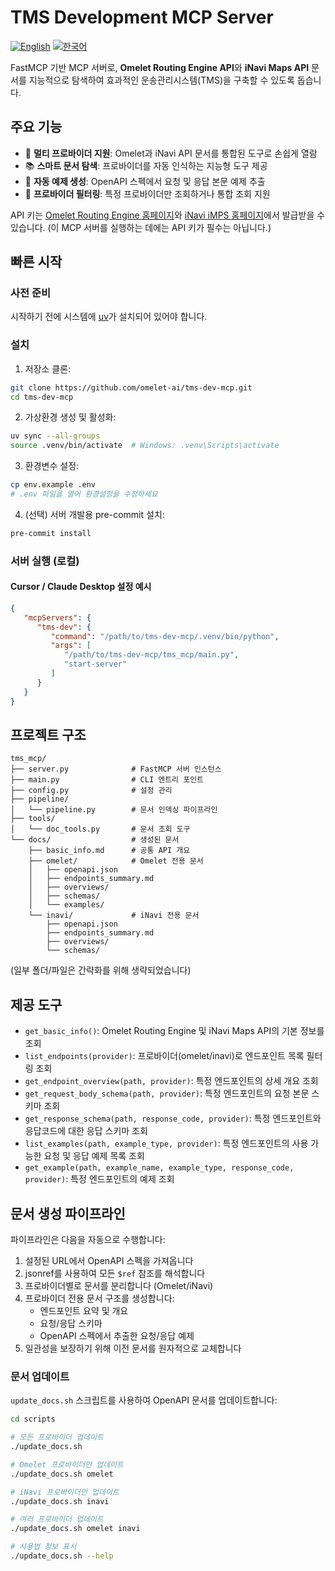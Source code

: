 # TMS Development MCP Server

[![English](https://img.shields.io/badge/lang-English-blue.svg)](README.md) [![한국어](https://img.shields.io/badge/언어-한국어-orange.svg)](README.ko.md)

FastMCP 기반 MCP 서버로, **Omelet Routing Engine API**와 **iNavi Maps API** 문서를 지능적으로 탐색하여 효과적인 운송관리시스템(TMS)을 구축할 수 있도록 돕습니다.

## 주요 기능

- 🚀 **멀티 프로바이더 지원**: Omelet과 iNavi API 문서를 통합된 도구로 손쉽게 열람
- 📚 **스마트 문서 탐색**: 프로바이더를 자동 인식하는 지능형 도구 제공
- 🔄 **자동 예제 생성**: OpenAPI 스펙에서 요청 및 응답 본문 예제 추출
- 🎯 **프로바이더 필터링**: 특정 프로바이더만 조회하거나 통합 조회 지원

API 키는 [Omelet Routing Engine 홈페이지](https://routing.oaasis.cc/)와 [iNavi iMPS 홈페이지](https://mapsapi.inavisys.com/)에서 발급받을 수 있습니다.
(이 MCP 서버를 실행하는 데에는 API 키가 필수는 아닙니다.)

## 빠른 시작

### 사전 준비

시작하기 전에 시스템에 [uv](https://docs.astral.sh/uv/getting-started/installation/)가 설치되어 있어야 합니다.

### 설치

1. 저장소 클론:
```bash
git clone https://github.com/omelet-ai/tms-dev-mcp.git
cd tms-dev-mcp
```

2. 가상환경 생성 및 활성화:
```bash
uv sync --all-groups
source .venv/bin/activate  # Windows: .venv\Scripts\activate
```

3. 환경변수 설정:
```bash
cp env.example .env
# .env 파일을 열어 환경설정을 수정하세요
```

4. (선택) 서버 개발용 pre-commit 설치:
```bash
pre-commit install
```

### 서버 실행 (로컬)

#### Cursor / Claude Desktop 설정 예시
```json
{
   "mcpServers": {
      "tms-dev": {
         "command": "/path/to/tms-dev-mcp/.venv/bin/python",
         "args": [
            "/path/to/tms-dev-mcp/tms_mcp/main.py",
            "start-server"
         ]
      }
   }
}
```

## 프로젝트 구조

```
tms_mcp/
├── server.py              # FastMCP 서버 인스턴스
├── main.py                # CLI 엔트리 포인트
├── config.py              # 설정 관리
├── pipeline/
│   └── pipeline.py        # 문서 인덱싱 파이프라인
├── tools/
│   └── doc_tools.py       # 문서 조회 도구
└── docs/                  # 생성된 문서
    ├── basic_info.md      # 공통 API 개요
    ├── omelet/            # Omelet 전용 문서
    │   ├── openapi.json
    │   ├── endpoints_summary.md
    │   ├── overviews/
    │   ├── schemas/
    │   └── examples/
    └── inavi/             # iNavi 전용 문서
        ├── openapi.json
        ├── endpoints_summary.md
        ├── overviews/
        └── schemas/
```

(일부 폴더/파일은 간략화를 위해 생략되었습니다)

## 제공 도구

- `get_basic_info()`: Omelet Routing Engine 및 iNavi Maps API의 기본 정보를 조회
- `list_endpoints(provider)`: 프로바이더(omelet/inavi)로 엔드포인트 목록 필터링 조회
- `get_endpoint_overview(path, provider)`: 특정 엔드포인트의 상세 개요 조회
- `get_request_body_schema(path, provider)`: 특정 엔드포인트의 요청 본문 스키마 조회
- `get_response_schema(path, response_code, provider)`: 특정 엔드포인트와 응답코드에 대한 응답 스키마 조회
- `list_examples(path, example_type, provider)`: 특정 엔드포인트의 사용 가능한 요청 및 응답 예제 목록 조회
- `get_example(path, example_name, example_type, response_code, provider)`: 특정 엔드포인트의 예제 조회

## 문서 생성 파이프라인

파이프라인은 다음을 자동으로 수행합니다:
1. 설정된 URL에서 OpenAPI 스펙을 가져옵니다
2. jsonref를 사용하여 모든 `$ref` 참조를 해석합니다
3. 프로바이더별로 문서를 분리합니다 (Omelet/iNavi)
4. 프로바이더 전용 문서 구조를 생성합니다:
   - 엔드포인트 요약 및 개요
   - 요청/응답 스키마
   - OpenAPI 스펙에서 추출한 요청/응답 예제
5. 일관성을 보장하기 위해 이전 문서를 원자적으로 교체합니다

### 문서 업데이트

`update_docs.sh` 스크립트를 사용하여 OpenAPI 문서를 업데이트합니다:

```bash
cd scripts

# 모든 프로바이더 업데이트
./update_docs.sh

# Omelet 프로바이더만 업데이트
./update_docs.sh omelet

# iNavi 프로바이더만 업데이트
./update_docs.sh inavi

# 여러 프로바이더 업데이트
./update_docs.sh omelet inavi

# 사용법 정보 표시
./update_docs.sh --help
```
